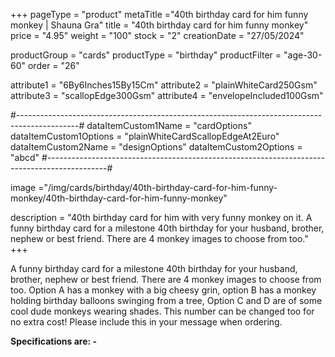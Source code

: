 +++
pageType = "product"
metaTitle ="40th birthday card for him funny monkey | Shauna Gra"
title = "40th birthday card for him funny monkey"
price = "4.95"
weight = "100"
stock = "2"
creationDate = "27/05/2024"

productGroup = "cards"
productType = "birthday"
productFilter = "age-30-60"
order = "26"

attribute1 = "6By6Inches15By15Cm" 
attribute2 = "plainWhiteCard250Gsm" 
attribute3 = "scallopEdge300Gsm" 
attribute4 = "envelopeIncluded100Gsm"

#---------------------------------------------------------------------------------------------#
dataItemCustom1Name = "cardOptions"
dataItemCustom1Options = "plainWhiteCardScallopEdgeAt2Euro"
dataItemCustom2Name = "designOptions"
dataItemCustom2Options = "abcd"
#---------------------------------------------------------------------------------------------#

image ="/img/cards/birthday/40th-birthday-card-for-him-funny-monkey/40th-birthday-card-for-him-funny-monkey"

description = "40th birthday card for him with very funny monkey on it. A funny birthday card for a milestone 40th birthday for your husband, brother, nephew or best friend.  There are 4 monkey images to choose from too."
+++

A funny birthday card for a milestone 40th birthday for your husband, brother, nephew or best friend. There are 4 monkey images to choose from too. Option A has a monkey with a big cheesy grin, option B has a monkey holding birthday balloons swinging from a tree, Option C and D are of some cool dude monkeys wearing shades. This number can be changed too for no extra cost! Please include this in your message when ordering.

**Specifications are: -**

